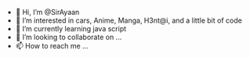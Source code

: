- 👋 Hi, I’m @SirAyaan
- 👀 I’m interested in cars, Anime, Manga, H3nt@i, and a little bit of code
- 🌱 I’m currently learning java script
- 💞️ I’m looking to collaborate on ...
- 📫 How to reach me ...

<!---
SirAyaan/SirAyaan is a ✨ special ✨ repository because its `README.md` (this file) appears on your GitHub profile.
You can click the Preview link to take a look at your changes.
--->
